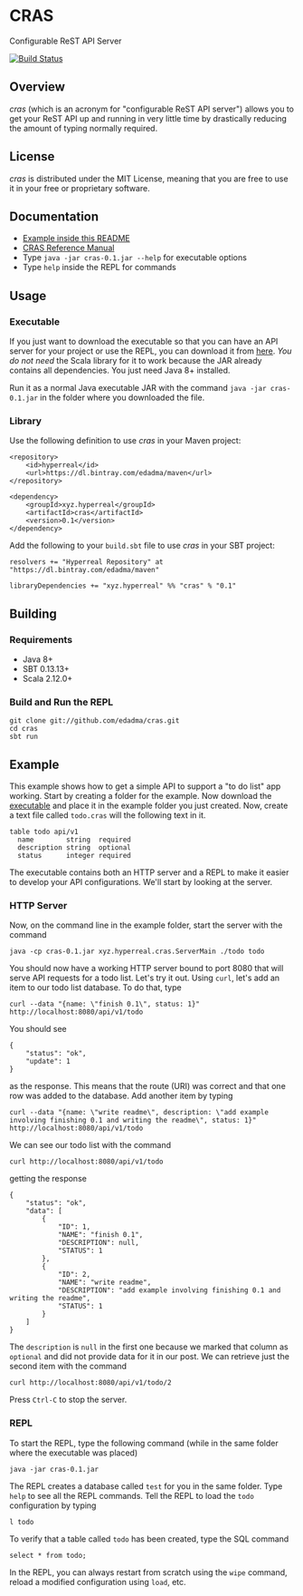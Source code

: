 CRAS
====

Configurable ReST API Server

[![Build Status](https://travis-ci.org/edadma/cras.svg?branch=dev)](https://travis-ci.org/edadma/cras)


Overview
--------

*cras* (which is an acronym for "configurable ReST API server") allows you to get your ReST API up and running in very little time by drastically reducing the amount of typing normally required.


License
-------

*cras* is distributed under the MIT License, meaning that you are free to use it in your free or proprietary software.


Documentation
-------------

- [Example inside this README](http://github.com/edadma/cras#example)
- [CRAS Reference Manual](http://edadma.github.io/cras)
- Type `java -jar cras-0.1.jar --help` for executable options
- Type `help` inside the REPL for commands


Usage
-----

### Executable

If you just want to download the executable so that you can have an API server for your project or use the REPL, you can download it from [here](https://dl.bintray.com/edadma/generic/cras-0.1.jar). *You do not need* the Scala library for it to work because the JAR already contains all dependencies. You just need Java 8+ installed.

Run it as a normal Java executable JAR with the command `java -jar cras-0.1.jar` in the folder where you downloaded the file.

### Library

Use the following definition to use *cras* in your Maven project:

	<repository>
		<id>hyperreal</id>
		<url>https://dl.bintray.com/edadma/maven</url>
	</repository>

	<dependency>
		<groupId>xyz.hyperreal</groupId>
		<artifactId>cras</artifactId>
		<version>0.1</version>
	</dependency>

Add the following to your `build.sbt` file to use *cras* in your SBT project:

	resolvers += "Hyperreal Repository" at "https://dl.bintray.com/edadma/maven"

	libraryDependencies += "xyz.hyperreal" %% "cras" % "0.1"


Building
--------

### Requirements

- Java 8+
- SBT 0.13.13+
- Scala 2.12.0+

### Build and Run the REPL

	git clone git://github.com/edadma/cras.git
	cd cras
	sbt run


Example
-------

This example shows how to get a simple API to support a "to do list" app working. Start by creating a folder for the example. Now download the [executable](https://dl.bintray.com/edadma/generic/cras-0.1.jar) and place it in the example folder you just created. Now, create a text file called `todo.cras` will the following text in it.

	table todo api/v1
	  name        string  required
	  description string  optional
	  status      integer required

The executable contains both an HTTP server and a REPL to make it easier to develop your API configurations. We'll start by looking at the server.


### HTTP Server

Now, on the command line in the example folder, start the server with the command

	java -cp cras-0.1.jar xyz.hyperreal.cras.ServerMain ./todo todo
	
You should now have a working HTTP server bound to port 8080 that will serve API requests for a todo list. Let's try it out. Using `curl`, let's add an item to our todo list database. To do that, type

	curl --data "{name: \"finish 0.1\", status: 1}" http://localhost:8080/api/v1/todo

You should see

	{
		"status": "ok",
		"update": 1
	}

as the response. This means that the route (URI) was correct and that one row was added to the database. Add another item by typing

	curl --data "{name: \"write readme\", description: \"add example involving finishing 0.1 and writing the readme\", status: 1}" http://localhost:8080/api/v1/todo

We can see our todo list with the command

	curl http://localhost:8080/api/v1/todo
	
getting the response

	{
		"status": "ok",
		"data": [
			{
				"ID": 1,
				"NAME": "finish 0.1",
				"DESCRIPTION": null,
				"STATUS": 1
			},
			{
				"ID": 2,
				"NAME": "write readme",
				"DESCRIPTION": "add example involving finishing 0.1 and writing the readme",
				"STATUS": 1
			}
		]
	}

The `description` is `null` in the first one because we marked that column as `optional` and did not provide data for it in our post. We can retrieve just the second item with the command

	curl http://localhost:8080/api/v1/todo/2
	
Press `Ctrl-C` to stop the server.


### REPL

To start the REPL, type the following command (while in the same folder where the executable was placed)

	java -jar cras-0.1.jar
	
The REPL creates a database called `test` for you in the same folder. Type `help` to see all the REPL commands. Tell the REPL to load the `todo` configuration by typing

	l todo
	
To verify that a table called `todo` has been created, type the SQL command

	select * from todo;
	
In the REPL, you can always restart from scratch using the `wipe` command, reload a modified configuration using `load`, etc.
